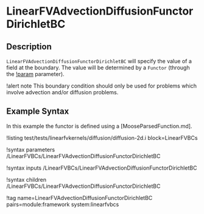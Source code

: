 # LinearFVAdvectionDiffusionFunctorDirichletBC

## Description

`LinearFVAdvectionDiffusionFunctorDirichletBC` will specify the value of a field at the boundary.
The value will be determined by a `Functor`
(through the [!param](/LinearFVBCs/LinearFVAdvectionDiffusionFunctorDirichletBC/functor) parameter).

!alert note
This boundary condition should only be used for problems which involve advection and/or diffusion
problems.

## Example Syntax

In this example the functor is defined using a [MooseParsedFunction.md].

!listing test/tests/linearfvkernels/diffusion/diffusion-2d.i block=LinearFVBCs

!syntax parameters /LinearFVBCs/LinearFVAdvectionDiffusionFunctorDirichletBC

!syntax inputs /LinearFVBCs/LinearFVAdvectionDiffusionFunctorDirichletBC

!syntax children /LinearFVBCs/LinearFVAdvectionDiffusionFunctorDirichletBC

!tag name=LinearFVAdvectionDiffusionFunctorDirichletBC pairs=module:framework system:linearfvbcs
